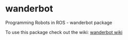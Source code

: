 # wanderbot
Programming Robots in ROS - wanderbot package

To use this package check out the wiki: [wanderbot wiki](https://github.com/NathanaelGandhi/wanderbot/wiki)
